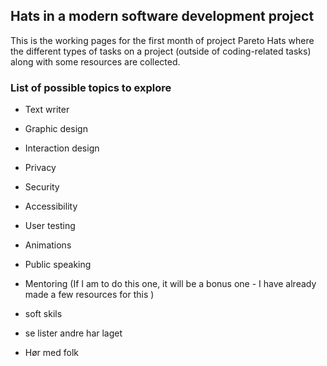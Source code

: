 ## Hats in a modern software development project

This is the working pages for the first month of project Pareto Hats where the different types of tasks on a project (outside of coding-related tasks) along with some resources are collected.

### List of possible topics to explore

- Text writer
- Graphic design
- Interaction design
- Privacy
- Security
- Accessibility
- User testing
- Animations
- Public speaking 
- Mentoring (If I am to do this one, it will be a bonus one - I have already made a few resources for this )



- soft skils
- se lister andre har laget
- Hør med folk